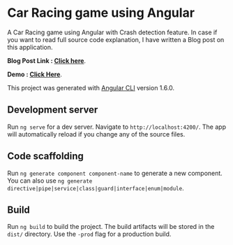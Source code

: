 # Car Racing game using Angular

A Car Racing game using Angular with Crash detection feature. In case if you want to read full source code explanation, I have written a Blog post on this application.

**Blog Post Link : [Click here](http://www.codershood.info/2018/03/02/building-2d-racing-game-using-angular/)**.

**Demo : [Click Here](https://stackblitz.com/github/ShankyTiwari/Racing-Game-using-Angular-Blog-Post)**. 

This project was generated with [Angular CLI](https://github.com/angular/angular-cli) version 1.6.0.


## Development server

Run `ng serve` for a dev server. Navigate to `http://localhost:4200/`. The app will automatically reload if you change any of the source files.

## Code scaffolding

Run `ng generate component component-name` to generate a new component. You can also use `ng generate directive|pipe|service|class|guard|interface|enum|module`.

## Build

Run `ng build` to build the project. The build artifacts will be stored in the `dist/` directory. Use the `-prod` flag for a production build.

